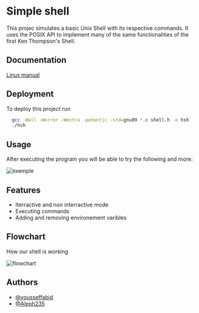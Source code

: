 # Simple shell

This projec simulates a basic Unix Shell with its respective commands. It uses the POSIX API to implement many of the same functionalities of the first Ken Thompson's Shell.

## Documentation

[Linux manual](https://www.man7.org/linux/man-pages/man1/man.1.html)


## Deployment

To deploy this project run

```bash
  gcc -Wall -Werror -Wextra -pedantic -std=gnu89 *.c shell.h -o hsh
  ./hsh
```


## Usage

After executing the program you will be able to try the following and more:

![exemple](/shell_draft/assets/shell.png?raw=true "")

## Features

- Iterractive and non interractive mode
- Executing commands
- Adding and removing environement varibles

 
## Flowchart

How our shell is working

![flowchart](/shell_draft/assets/Flowchart.png?raw=true "")

## Authors

- [@yousseffabid](https://github.com/yousseffabid)
- [@Aleph235](https://github.com/Aleph235)
